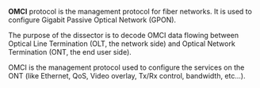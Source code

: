 **OMCI** protocol is the management protocol for fiber networks. It is used to configure Gigabit Passive Optical Network (GPON).

The purpose of the dissector is to decode OMCI data flowing between Optical Line Termination (OLT, the network side) and Optical Network Termination (ONT, the end user side).

OMCI is the management protocol used to configure the services on the ONT (like Ethernet, QoS, Video overlay, Tx/Rx control, bandwidth, etc...).